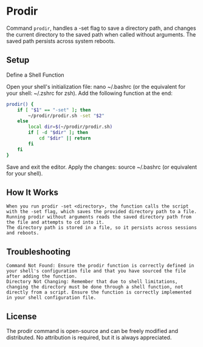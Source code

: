 # Prodir

Command `prodir`, handles a -set flag to save a directory path, and changes the current directory to the saved path when called without arguments. The saved path persists across system reboots.

## Setup

Define a Shell Function

Open your shell's initialization file: nano ~/.bashrc (or the equivalent for your shell: ~/.zshrc for zsh).
Add the following function at the end:

```bash
prodir() {
    if [ "$1" == "-set" ]; then
        ~/prodir/prodir.sh -set "$2"
    else
        local dir=$(~/prodir/prodir.sh)
        if [ -d "$dir" ]; then
            cd "$dir" || return
        fi
    fi
}
```

Save and exit the editor.
Apply the changes: source ~/.bashrc (or equivalent for your shell).

## How It Works

    When you run prodir -set <directory>, the function calls the script with the -set flag, which saves the provided directory path to a file.
    Running prodir without arguments reads the saved directory path from the file and attempts to cd into it.
    The directory path is stored in a file, so it persists across sessions and reboots.

## Troubleshooting

    Command Not Found: Ensure the prodir function is correctly defined in your shell's configuration file and that you have sourced the file after adding the function.
    Directory Not Changing: Remember that due to shell limitations, changing the directory must be done through a shell function, not directly from a script. Ensure the function is correctly implemented in your shell configuration file.

## License

The prodir command is open-source and can be freely modified and distributed. No attribution is required, but it is always appreciated.